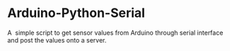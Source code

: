 # Arduino-Python-Serial
A  simple script to get sensor values from Arduino through serial interface and post the values onto a server.
